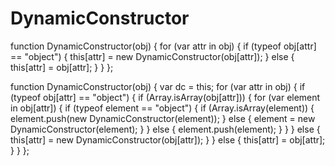 # DynamicConstructor

function DynamicConstructor(obj) {
	for (var attr in obj) {
		if (typeof obj[attr] == "object") {
			this[attr] = new DynamicConstructor(obj[attr]);
		} else {
			this[attr] = obj[attr];
		}
	}
};




function DynamicConstructor(obj) {
  var dc = this;
  for (var attr in obj) { 
    if (typeof obj[attr] == "object") {
      if (Array.isArray(obj[attr])) {
        for (var element in obj[attr]) {
          if (typeof element == "object") {
            if (Array.isArray(element)) {
              element.push(new DynamicConstructor(element));
            } else {
              element = new DynamicConstructor(element);
            }
          } else {
            element.push(element);
          }
        } 
      } else {
        this[attr] = new DynamicConstructor(obj[attr]);
      } 
    } else { 
      this[attr] = obj[attr]; 
    } 
  } 
};

